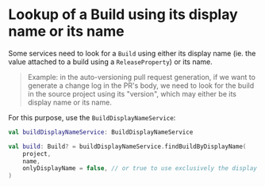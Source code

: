 # Lookup of a Build using its display name or its name

Some services need to look for a `Build` using either its display name
(ie. the value attached to a build using a `ReleaseProperty`) or its name.

> Example: in the auto-versioning pull request generation, if we want to generate a change
> log in the PR's body, we need to look for the build in the source project using its "version",
> which may either be its display name or its name.

For this purpose, use the `BuildDisplayNameService`:

```kotlin
val buildDisplayNameService: BuildDisplayNameService

val build: Build? = buildDisplayNameService.findBuildByDisplayName(
    project,
    name,
    onlyDisplayName = false, // or true to use exclusively the display name
)
```
